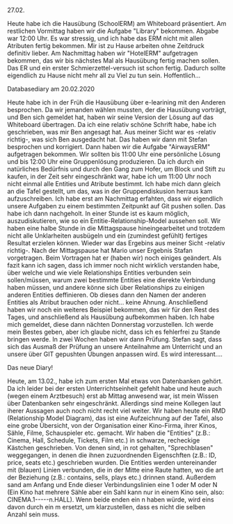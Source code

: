 27.02.

Heute habe ich die Hausübung (SchoolERM) am Whiteboard präsentiert. Am restlichen Vormittag haben wir die Aufgabe "Library" bekommen. Abgabe war 12:00 Uhr. Es war stressig, und ich habe das ERM nicht mit allen Atributen fertig bekommen. Mir ist zu Hause arbeiten ohne Zeitdruck definitiv lieber. Am Nachmittag haben wir "HotelERM" aufgetragen bekommen, das wir bis nächstes Mal als Hausübung fertig machen sollen. Das ER und ein erster Schmierzettel-versuch ist schon fertig. Dadurch sollte eigendlich zu Hause nicht mehr all zu Viel zu tun sein. Hoffentlich...

Databasediary am 20.02.2020

Heute habe ich in der Früh die Hausübung über e-learining mit den Anderen besprochen. Da wir jemanden wählen mussten, der die Hausübung vorträgt, und Ben sich gemeldet hat, haben wir seine Version der Lösung auf das Whiteboard übertragen. Da ich eine relativ schöne Schrift habe, habe ich geschrieben, was mir Ben angesagt hat. Aus meiner Sicht war es -relativ richtig-, was sich Ben ausgedacht hat. Das haben wir dann mit Stefan besprochen und korrigiert.
Dann haben wir die Aufgabe "AirwaysERM" aufgetragen bekommen. Wir sollten bis 11:00 Uhr eine persönliche Lösung und bis 12:00 Uhr eine Gruppenlösung produzieren. Da ich durch ein natürliches Bedürfnis und durch den Gang zum Hofer, um Block und Stift zu kaufen, in der Zeit sehr eingeschränkt war, habe ich um 11:00 Uhr noch nicht einmal alle Entities und Atribute bestimmt. Ich habe mich dann gleich an die Tafel gestellt, um das, was in der Gruppendiskusion herraus kam aufzuschreiben. Ich habe erst am Nachmittag erfahten, dass wir eigendlich unsere Aufgaben zu einem bestimmten Zeitpunkt auf Git pushen sollen. Das habe ich dann nachgeholt. 
In einer Stunde ist es kaum möglich, auszudiskutieren, wie so ein Entitie-Relationship-Model aussehen soll. Wir haben eine halbe Stunde in die Mittagspause hineingearbeitet und trotzdem nicht alle Unklarheiten ausbügeln und ein (zumindest gefühlt) fertiges Resultat erzielen können. Wieder war das Ergebins aus meiner Sicht -relativ richtig-.
Nach der Mittagspause hat Mario unser Ergebnis Stafan vorgetragen. Beim Vortragen hat er (haben wir) noch einiges geändert. Als fazit kann ich sagen, dass ich immer noch nicht wirklich verstanden habe, über welche und wie viele Relationships Entities verbunden sein sollen/müssen, warum zwei bestimmte Entities eine dierekte Verbindung haben müssen, und andere könne sich über Relationships zu einigen anderen Entities deffinieren. Ob dieses dann den Namen der anderen Entities als Atribut brauchen oder nicht... keine Ahnung. 
Anschließend haben wir noch ein weiteres Beispiel bekommen, das wir für den Rest des Tages, und anschließend als Hausübung aufbekommen haben. Ich habe mich gemeldet, diese dann nächten Donnerstag vorzustellen. Ich werde mein Bestes geben, aber ich glaube nicht, dass ich es fehlerfrei zu Stande bringen werde. 
In zwei Wochen haben wir dann Prüfung. Stefan sagt, dass sich das Ausmaß der Prüfung an unsere Anteilnahme am Unterricht und an unsere über GIT gepushten Übungen anpassen wird. Es wird interessant....



Das neue Diary!

Heute, am 13.02., habe ich zum ersten Mal etwas von Datenbanken gehört. Da ich leider bei der ersten Unterrichtseinheit gefehlt habe und heute auch (wegen einem Arztbesuch) erst ab Mittag anwesend war, ist mein Wissen über Datenbanken sehr eingeschränkt. Allerdings sind meine Kollegen laut iherer Aussagen auch noch nicht recht viel weiter.
Wir haben heute ein RMD (Relationship Model Diagram), das ist eine Aufzeichnung auf der Tafel, also eine grobe Übersicht, von der Organisation einer Kino-Firma, ihrer Kinos, Sähle, Filme, Schauspieler etc. gemacht. Wir haben die "Entities" (z.B.: Cinema, Hall, Schedule, Tickets, Film etc.) in schwarze, recheckige Kästchen geschrieben. Von denen sind, in rot gehalten, "Sprechblasen" weggegangen, in denen die ihnen zuzuordnenden Eigenschften (z.B.: ID, price, seats etc.) geschrieben wurden. 
Die Entities werden untereinander mit (blauen) Linien verbunden, die in der Mitte eine Raute hatten, wo die art der Beziehung (z.B.: contains, sells, plays etc.) drinnen stand. Außerdem sand am Anfang und Ende dieser Verbindungslinien eine 1 oder M oder N (Ein Kino hat mehrere Sähle aber ein Sahl kann nur in einem Kino sein, also: CINEMA.1-----n.HALL).  Wenn beide enden ein n haben würde, wird eins davon durch ein m ersetzt, um klarzustellen, dass es nicht die selben Anzahl sein muss.